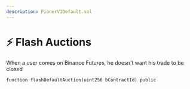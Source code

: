 ```yaml
---
description: PionerV1Default.sol
---
```


# ⚡ Flash Auctions

When a user comes on Binance Futures, he doesn't want his trade to be closed&#x20;

```solidity
function flashDefaultAuction(uint256 bContractId) public
```
